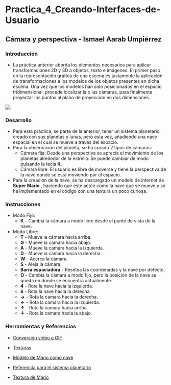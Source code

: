 # Practica_4_Creando-Interfaces-de-Usuario
## Cámara y perspectiva - Ismael Aarab Umpiérrez

### Introducción
- La práctica anterior aborda los elementos necesarios para aplicar transformaciones 2D y 3D a objetos, texto e imágenes. El primer paso en la representación gráfica de una escena es justamente la aplicación de transformaciones a los modelos de los objetos presentes en dicha escena. Una vez que los modelos han sido posicionados en el espacio tridimensional, procede localizar la o las cámaras, para finalmente proyectar los puntos al plano de proyección en dos dimensiones.


![](sistemaconnave.gif)

### Desarrollo
- Para esta práctica, se parte de la anterior, tener un sistema planetario creado con sus planetas y lunas, pero esta vez, añadiendo una nave espacial en el cual se mueve a través del espacio. 
- Para la observación del planeta, se ha creado 2 tipos de cámaras:
  - Cámara fija: Desde una perspectiva se aprecia el movimiento de los planetas alrededor de la estrella. Se puede cambiar de modo pulsando la tecla **K**.
  - Cámara libre: El usuario es libre de moverse y tiene la perspectiva de la nave donde se está moviendo por el espacio.
- Para la creación de la nave, se ha descargado un modelo de internet de **Super Mario** , haciendo que este actúe como la nave que se mueve y se ha implementado en el código con una textura un poco curiosa.

### Instrucciones
- Modo Fijo:
  - **K** - Cambia la cámara a modo libre desde el punto de vista de la nave.
- Modo Libre:
  - **T** - Mueve la cámara hacia arriba.
  - **G** - Mueve la cámara hacia abajo.
  - **A** - Mueve la cámara hacia la izquierda.
  - **D** - Mueve la cámara hacia la derecha.
  - **W** - Acerca la cámara.
  - **S** - Aleja la cámara.
  - **Barra espaciadora** - Resetea las coordenadas y la nave por defecto.
  - **O** - Cambia la cámara a modo fijo, pero la posición de la nave se queda en donde se encuentra actualmente.
  - **4** - Rota la nave hacia la izquierda.
  - **6** - Rota la nave hacia la derecha.
  - **→** - Rota la camara hacia la derecha.
  - **←** - Rota la camara hacia la izquierda.
  - **↑** - Rota la camara hacia arriba.
  - **↓** - Rota la camara hacia la abajo.
  
  
### Herramientas y Referencias
  
  - [Conversión video a GIF](https://ezgif.com/video-to-gif)
  
  - [Texturas](http://planetpixelemporium.com/)
  
  - [Modelo de Mario como nave](https://www.models-resource.com/wii/supermariogalaxy/model/863/)
  
  - [Referencia para el sistema planetario](https://www.youtube.com/watch?v=l8SiJ-RmeHU)
  
  - [Textura de Mario](https://www.textures-resource.com/nintendo_64/supersmashbros/texture/1820/)
